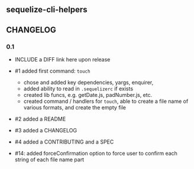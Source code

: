 ## sequelize-cli-helpers

## CHANGELOG

### 0.1 

- INCLUDE a DIFF link here upon release

- #1 added first command: `touch`
  - chose and added key dependencies, yargs, enquirer,  
  - added ability to read in `.sequelizerc` if exists
  - created lib funcs, e.g. getDate.js, padNumber.js, etc.
  - created command / handlers for `touch`, able to create 
    a file name of various formats, and create the empty file
- #2 added a README
- #3 added a CHANGELOG
- #4 added a CONTRIBUTING and a SPEC
- #14: added forceConfirmation option to force user to confirm each string of each file name part
